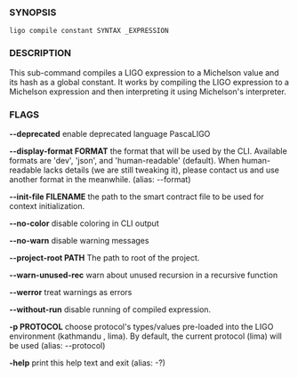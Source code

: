 
### SYNOPSIS
```
ligo compile constant SYNTAX _EXPRESSION
```

### DESCRIPTION
This sub-command compiles a LIGO expression to a Michelson value and its hash as a global constant. It works by compiling the LIGO expression to a Michelson expression and then interpreting it using Michelson's interpreter.

### FLAGS
**--deprecated**
enable deprecated language PascaLIGO

**--display-format FORMAT**
the format that will be used by the CLI. Available formats are 'dev', 'json', and 'human-readable' (default). When human-readable lacks details (we are still tweaking it), please contact us and use another format in the meanwhile. (alias: --format)

**--init-file FILENAME**
the path to the smart contract file to be used for context initialization.

**--no-color**
disable coloring in CLI output

**--no-warn**
disable warning messages

**--project-root PATH**
The path to root of the project.

**--warn-unused-rec**
warn about unused recursion in a recursive function

**--werror**
treat warnings as errors

**--without-run**
disable running of compiled expression.

**-p PROTOCOL**
choose protocol's types/values pre-loaded into the LIGO environment (kathmandu , lima). By default, the current protocol (lima) will be used (alias: --protocol)

**-help**
print this help text and exit (alias: -?)


